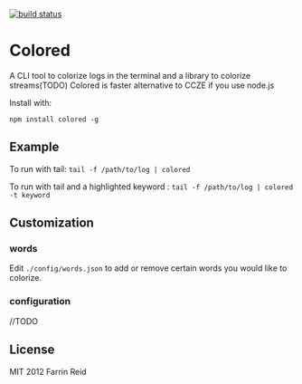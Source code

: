 [![build status](https://secure.travis-ci.org/blakmatrix/colored.png)](http://travis-ci.org/blakmatrix/colored)
# Colored

A CLI tool to colorize logs in the terminal and a library to colorize streams(TODO)
Colored is faster alternative to CCZE if you use node.js

Install with:

```shell
npm install colored -g
```

## Example

To run with tail: `tail -f /path/to/log | colored`

To run with tail and a highlighted keyword : `tail -f /path/to/log | colored -t keyword`


## Customization

### words
Edit `./config/words.json` to add or remove certain words you would like to colorize.

### configuration

//TODO

## License

MIT 2012 Farrin Reid
